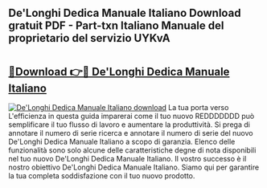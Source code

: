 ## De'Longhi Dedica Manuale Italiano Download gratuit PDF - Part-txn Italiano Manuale del proprietario del servizio UYKvA

# <h2><a href="http://dfg9b3.blite.top/?on=De%27Longhi+Dedica+Manuale+Italiano">🔗Download 👉🔴 De'Longhi Dedica Manuale Italiano</a></h2>

[![De'Longhi Dedica Manuale Italiano download](https://i.imgur.com/lujVjoI.png)](http://dfg9b3.blite.top/?on=De%27Longhi+Dedica+Manuale+Italiano)
La tua porta verso L'efficienza in questa guida imparerai come il tuo nuovo REDDDDDDD può semplificare il tuo flusso di lavoro e aumentare la produttività. Si prega di annotare il numero di serie ricerca e annotare il numero di serie del nuovo De'Longhi Dedica Manuale Italiano a scopo di garanzia. Elenco delle funzionalità sono solo alcune delle caratteristiche degne di nota disponibili nel tuo nuovo De'Longhi Dedica Manuale Italiano. Il vostro successo è il nostro obiettivo De'Longhi Dedica Manuale Italiano. Siamo qui per garantire la tua completa soddisfazione con il tuo nuovo prodotto.

